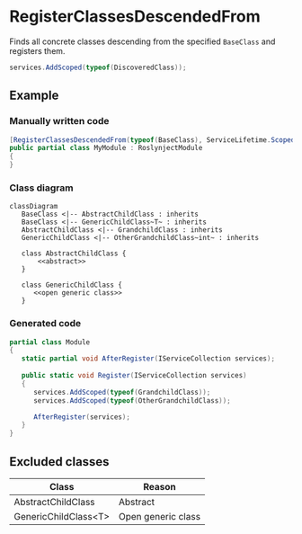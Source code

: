# RegisterClassesDescendedFrom

Finds all concrete classes descending from the
specified `BaseClass` and registers them.

```c#
services.AddScoped(typeof(DiscoveredClass));
```

## Example
### Manually written code
```c#
[RegisterClassesDescendedFrom(typeof(BaseClass), ServiceLifetime.Scoped)]
public partial class MyModule : RoslynjectModule
{
}
```

### Class diagram

```mermaid
classDiagram
   BaseClass <|-- AbstractChildClass : inherits
   BaseClass <|-- GenericChildClass~T~ : inherits
   AbstractChildClass <|-- GrandchildClass : inherits
   GenericChildClass <|-- OtherGrandchildClass~int~ : inherits

   class AbstractChildClass {
       <<abstract>>
   }

   class GenericChildClass {
      <<open generic class>>
   }
```

### Generated code
```c#
partial class Module
{
   static partial void AfterRegister(IServiceCollection services);
        
   public static void Register(IServiceCollection services)
   {
      services.AddScoped(typeof(GrandchildClass));
      services.AddScoped(typeof(OtherGrandchildClass));

      AfterRegister(services);
   }
}
```

## Excluded classes
| Class | Reason |
| - | - |
| AbstractChildClass | Abstract |
| GenericChildClass&lt;T&gt; | Open generic class |
